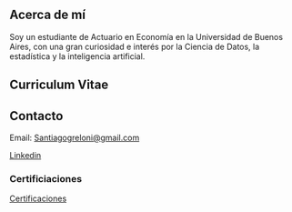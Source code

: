 ## Acerca de mí

Soy un estudiante de Actuario en Economía en la Universidad de Buenos Aires, con una gran curiosidad e interés por la Ciencia de Datos, la estadística y la inteligencia artificial.

## Curriculum Vitae



## Contacto

Email: Santiagogreloni@gmail.com

[Linkedin](https://www.linkedin.com/in/santiago-greloni-4892a9196) 


### Certificiaciones
[Certificaciones](https://sgreloni.github.io/Portafolio/Certificaciones)
